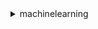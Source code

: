 <details><summary>machinelearning</summary><blockquote>

- **<details><summary>add-tags</summary><blockquote>**

  * --tags
  * --resource-id
  * --resource-type
  * --cli-input-json
  * --cli-input-yaml
  * --generate-cli-skeleton


- **<details><summary>create-batch-prediction</summary><blockquote>**

  * --batch-prediction-id
  * --batch-prediction-name
  * --ml-model-id
  * --batch-prediction-data-source-id
  * --output-uri
  * --cli-input-json
  * --cli-input-yaml
  * --generate-cli-skeleton


- **<details><summary>create-data-source-from-rds</summary><blockquote>**

  * --data-source-id
  * --data-source-name
  * --rds-data
  * --role-arn
  * --compute-statistics
  * --no-compute-statistics
  * --cli-input-json
  * --cli-input-yaml
  * --generate-cli-skeleton


- **<details><summary>create-data-source-from-redshift</summary><blockquote>**

  * --data-source-id
  * --data-source-name
  * --data-spec
  * --role-arn
  * --compute-statistics
  * --no-compute-statistics
  * --cli-input-json
  * --cli-input-yaml
  * --generate-cli-skeleton


- **<details><summary>create-data-source-from-s3</summary><blockquote>**

  * --data-source-id
  * --data-source-name
  * --data-spec
  * --compute-statistics
  * --no-compute-statistics
  * --cli-input-json
  * --cli-input-yaml
  * --generate-cli-skeleton


- **<details><summary>create-evaluation</summary><blockquote>**

  * --evaluation-id
  * --evaluation-name
  * --ml-model-id
  * --evaluation-data-source-id
  * --cli-input-json
  * --cli-input-yaml
  * --generate-cli-skeleton


- **<details><summary>create-ml-model</summary><blockquote>**

  * --ml-model-id
  * --ml-model-name
  * --ml-model-type
  * --parameters
  * --training-data-source-id
  * --recipe
  * --recipe-uri
  * --cli-input-json
  * --cli-input-yaml
  * --generate-cli-skeleton


- **<details><summary>create-realtime-endpoint</summary><blockquote>**

  * --ml-model-id
  * --cli-input-json
  * --cli-input-yaml
  * --generate-cli-skeleton


- **<details><summary>delete-batch-prediction</summary><blockquote>**

  * --batch-prediction-id
  * --cli-input-json
  * --cli-input-yaml
  * --generate-cli-skeleton


- **<details><summary>delete-data-source</summary><blockquote>**

  * --data-source-id
  * --cli-input-json
  * --cli-input-yaml
  * --generate-cli-skeleton


- **<details><summary>delete-evaluation</summary><blockquote>**

  * --evaluation-id
  * --cli-input-json
  * --cli-input-yaml
  * --generate-cli-skeleton


- **<details><summary>delete-ml-model</summary><blockquote>**

  * --ml-model-id
  * --cli-input-json
  * --cli-input-yaml
  * --generate-cli-skeleton


- **<details><summary>delete-realtime-endpoint</summary><blockquote>**

  * --ml-model-id
  * --cli-input-json
  * --cli-input-yaml
  * --generate-cli-skeleton


- **<details><summary>delete-tags</summary><blockquote>**

  * --tag-keys
  * --resource-id
  * --resource-type
  * --cli-input-json
  * --cli-input-yaml
  * --generate-cli-skeleton


- **<details><summary>describe-batch-predictions</summary><blockquote>**

  * --filter-variable
  * --eq
  * --gt
  * --lt
  * --ge
  * --le
  * --ne
  * --prefix
  * --sort-order
  * --cli-input-json
  * --cli-input-yaml
  * --starting-token
  * --page-size
  * --max-items
  * --generate-cli-skeleton


- **<details><summary>describe-data-sources</summary><blockquote>**

  * --filter-variable
  * --eq
  * --gt
  * --lt
  * --ge
  * --le
  * --ne
  * --prefix
  * --sort-order
  * --cli-input-json
  * --cli-input-yaml
  * --starting-token
  * --page-size
  * --max-items
  * --generate-cli-skeleton


- **<details><summary>describe-evaluations</summary><blockquote>**

  * --filter-variable
  * --eq
  * --gt
  * --lt
  * --ge
  * --le
  * --ne
  * --prefix
  * --sort-order
  * --cli-input-json
  * --cli-input-yaml
  * --starting-token
  * --page-size
  * --max-items
  * --generate-cli-skeleton


- **<details><summary>describe-ml-models</summary><blockquote>**

  * --filter-variable
  * --eq
  * --gt
  * --lt
  * --ge
  * --le
  * --ne
  * --prefix
  * --sort-order
  * --cli-input-json
  * --cli-input-yaml
  * --starting-token
  * --page-size
  * --max-items
  * --generate-cli-skeleton


- **<details><summary>describe-tags</summary><blockquote>**

  * --resource-id
  * --resource-type
  * --cli-input-json
  * --cli-input-yaml
  * --generate-cli-skeleton


- **<details><summary>get-batch-prediction</summary><blockquote>**

  * --batch-prediction-id
  * --cli-input-json
  * --cli-input-yaml
  * --generate-cli-skeleton


- **<details><summary>get-data-source</summary><blockquote>**

  * --data-source-id
  * --verbose
  * --no-verbose
  * --cli-input-json
  * --cli-input-yaml
  * --generate-cli-skeleton


- **<details><summary>get-evaluation</summary><blockquote>**

  * --evaluation-id
  * --cli-input-json
  * --cli-input-yaml
  * --generate-cli-skeleton


- **<details><summary>get-ml-model</summary><blockquote>**

  * --ml-model-id
  * --verbose
  * --no-verbose
  * --cli-input-json
  * --cli-input-yaml
  * --generate-cli-skeleton


- **<details><summary>help</summary><blockquote>**

  * 


- **<details><summary>predict</summary><blockquote>**

  * --ml-model-id
  * --record
  * --predict-endpoint
  * --cli-input-json
  * --cli-input-yaml
  * --generate-cli-skeleton


- **<details><summary>update-batch-prediction</summary><blockquote>**

  * --batch-prediction-id
  * --batch-prediction-name
  * --cli-input-json
  * --cli-input-yaml
  * --generate-cli-skeleton


- **<details><summary>update-data-source</summary><blockquote>**

  * --data-source-id
  * --data-source-name
  * --cli-input-json
  * --cli-input-yaml
  * --generate-cli-skeleton


- **<details><summary>update-evaluation</summary><blockquote>**

  * --evaluation-id
  * --evaluation-name
  * --cli-input-json
  * --cli-input-yaml
  * --generate-cli-skeleton


- **<details><summary>update-ml-model</summary><blockquote>**

  * --ml-model-id
  * --ml-model-name
  * --score-threshold
  * --cli-input-json
  * --cli-input-yaml
  * --generate-cli-skeleton


- **<details><summary>wait</summary><blockquote>**

  * 


</blockquote></details>
</blockquote></details>
</blockquote></details>
</blockquote></details>
</blockquote></details>
</blockquote></details>
</blockquote></details>
</blockquote></details>
</blockquote></details>
</blockquote></details>
</blockquote></details>
</blockquote></details>
</blockquote></details>
</blockquote></details>
</blockquote></details>
</blockquote></details>
</blockquote></details>
</blockquote></details>
</blockquote></details>
</blockquote></details>
</blockquote></details>
</blockquote></details>
</blockquote></details>
</blockquote></details>
</blockquote></details>
</blockquote></details>
</blockquote></details>
</blockquote></details>
</blockquote></details>
</blockquote></details>
</blockquote></details>
